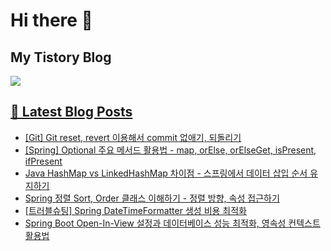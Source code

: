 # Hi there 👋

## My Tistory Blog

<p>
    <a href="https://kylo8.tistory.com"><img src="https://img.shields.io/badge/Tistory-000000?style=flat-square&logo=Tistory&logoColor=white"/>
</p>

## 📕 Latest Blog Posts

<ul><li><a href='https://kylo8.tistory.com/entry/Git-Git-reset-revert-%EC%9D%B4%EC%9A%A9%ED%95%B4%EC%84%9C-commit-%EC%97%86%EC%95%A0%EA%B8%B0-%EB%90%98%EB%8F%8C%EB%A6%AC%EA%B8%B0' target='_blank'>[Git] Git reset, revert 이용해서 commit 없애기, 되돌리기</a></li><li><a href='https://kylo8.tistory.com/entry/Spring-Optional-%EC%A3%BC%EC%9A%94-%EB%A9%94%EC%84%9C%EB%93%9C-%ED%99%9C%EC%9A%A9%EB%B2%95-map-orElse-orElseGet-isPresent-ifPresent' target='_blank'>[Spring] Optional 주요 메서드 활용법 - map, orElse, orElseGet, isPresent, ifPresent</a></li><li><a href='https://kylo8.tistory.com/entry/Java-HashMap-vs-LinkedHashMap-%EC%B0%A8%EC%9D%B4%EC%A0%90-%EC%8A%A4%ED%94%84%EB%A7%81%EC%97%90%EC%84%9C-%EB%8D%B0%EC%9D%B4%ED%84%B0-%EC%82%BD%EC%9E%85-%EC%88%9C%EC%84%9C-%EC%9C%A0%EC%A7%80%ED%95%98%EA%B8%B0' target='_blank'>Java HashMap vs LinkedHashMap 차이점 - 스프링에서 데이터 삽입 순서 유지하기</a></li><li><a href='https://kylo8.tistory.com/entry/Spring-%EC%A0%95%EB%A0%AC-Sort-Order-%ED%81%B4%EB%9E%98%EC%8A%A4-%EC%9D%B4%ED%95%B4%ED%95%98%EA%B8%B0-%EC%A0%95%EB%A0%AC-%EB%B0%A9%ED%96%A5-%EC%86%8D%EC%84%B1-%EC%A0%91%EA%B7%BC%ED%95%98%EA%B8%B0' target='_blank'>Spring 정렬 Sort, Order 클래스 이해하기 - 정렬 방향, 속성 접근하기</a></li><li><a href='https://kylo8.tistory.com/entry/%ED%8A%B8%EB%9F%AC%EB%B8%94%EC%8A%88%ED%8C%85-Spring-DateTimeFormatter-%EC%83%9D%EC%84%B1-%EB%B9%84%EC%9A%A9-%EC%B5%9C%EC%A0%81%ED%99%94' target='_blank'>[트러블슈팅] Spring DateTimeFormatter 생성 비용 최적화</a></li><li><a href='https://kylo8.tistory.com/entry/Spring-Boot-Open-In-View-%EC%84%A4%EC%A0%95%EA%B3%BC-%EB%8D%B0%EC%9D%B4%ED%84%B0%EB%B2%A0%EC%9D%B4%EC%8A%A4-%EC%84%B1%EB%8A%A5-%EC%B5%9C%EC%A0%81%ED%99%94-%EC%98%81%EC%86%8D%EC%84%B1-%EC%BB%A8%ED%85%8D%EC%8A%A4%ED%8A%B8-%ED%99%9C%EC%9A%A9%EB%B2%95' target='_blank'>Spring Boot Open-In-View 설정과 데이터베이스 성능 최적화, 영속성 컨텍스트 활용법</a></li></ul>